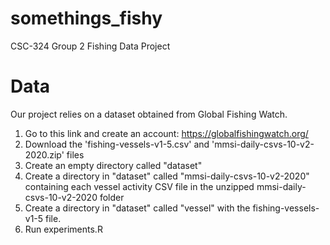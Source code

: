 # somethings_fishy

CSC-324 Group 2 Fishing Data Project

# Data

Our project relies on a dataset obtained from Global Fishing Watch.

1. Go to this link and create an account: https://globalfishingwatch.org/
2. Download the 'fishing-vessels-v1-5.csv' and 'mmsi-daily-csvs-10-v2-2020.zip'
   files
3. Create an empty directory called "dataset"
4. Create a directory in "dataset" called "mmsi-daily-csvs-10-v2-2020" containing each vessel activity CSV file in the unzipped mmsi-daily-csvs-10-v2-2020 folder
5. Create a directory in "dataset" called "vessel" with the fishing-vessels-v1-5 file.
6. Run experiments.R
